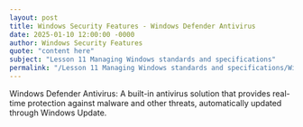 ```yaml
---
layout: post
title: Windows Security Features - Windows Defender Antivirus
date: 2025-01-10 12:00:00 -0000
author: Windows Security Features
quote: "content here"
subject: "Lesson 11 Managing Windows standards and specifications"
permalink: "/Lesson 11 Managing Windows standards and specifications/Windows Security Features/Windows Security Features - Windows Defender Antivirus"
---
```


Windows Defender Antivirus: A built-in antivirus solution that provides real-time protection against malware and other threats, automatically updated through Windows Update.
